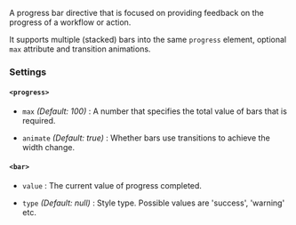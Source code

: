 A progress bar directive that is focused on providing feedback on the progress of a workflow or action.

It supports multiple (stacked) bars into the same `progress` element,  optional `max` attribute and transition animations.

### Settings ###

#### `<progress>` ####

 * `max`
 	_(Default: 100)_ :
 	A number that specifies the total value of bars that is required.

 * `animate`
 	_(Default: true)_ :
 	Whether bars use transitions to achieve the width change.

#### `<bar>` ####

 * `value` <i class="icon-eye-open"></i>
 	:
 	The current value of progress completed.

 * `type`
 	_(Default: null)_ :
 	Style type. Possible values are 'success', 'warning' etc.


